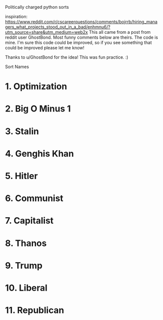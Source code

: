 Politically charged python sorts

inspiration: https://www.reddit.com/r/cscareerquestions/comments/bojrrb/hiring_managers_what_projects_stood_out_in_a_bad/enhmnu6/?utm_source=share&utm_medium=web2x
This all came from a post from reddit user GhostBond. Most funny comments below
are theirs. The code is mine.
I'm sure this code could be improved, so if you see something that could be improved please let me know!

Thanks to u/GhostBond for the idea! This was fun practice. :)

Sort Names
# 1.  Optimization
# 2.  Big O Minus 1
# 3.  Stalin
# 4.  Genghis Khan
# 5.  Hitler
# 6.  Communist
# 7.  Capitalist
# 8.  Thanos
# 9.  Trump
# 10. Liberal
# 11. Republican
